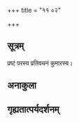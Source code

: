+++
title = "११ ०२"

+++
## सूत्रम्
प्रष्टं परस्य प्रतिवचनं कुमारस्य।
## अनाकुला

## गृह्यतात्पर्यदर्शनम्

